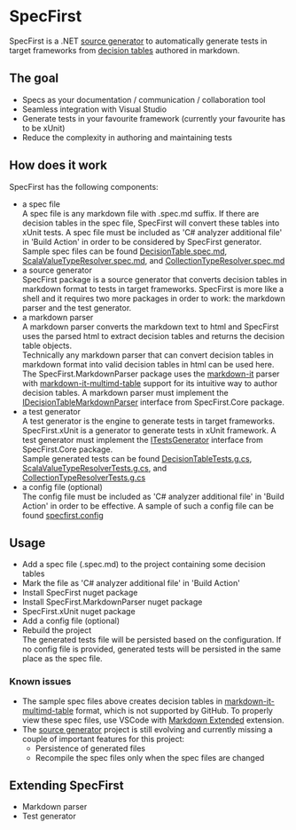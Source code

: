# SpecFirst
SpecFirst is a .NET [source generator](https://devblogs.microsoft.com/dotnet/introducing-c-source-generators/) to automatically generate tests in target frameworks from [decision tables](https://github.com/yinghuaxuan/spec-first/blob/develop/tests/SpecFirst.Specs/DecisionTable/Validator/DecisionTable.spec.md) authored in markdown.

## The goal
- Specs as your documentation / communication / collaboration tool
- Seamless integration with Visual Studio
- Generate tests in your favourite framework (currently your favourite has to be xUnit)
- Reduce the complexity in authoring and maintaining tests

## How does it work
SpecFirst has the following components:
- a spec file  
A spec file is any markdown file with .spec.md suffix. If there are decision tables in the spec file, SpecFirst will convert these tables into xUnit tests. A spec file must be included as 'C# analyzer additional file' in 'Build Action' in order to be considered by SpecFirst generator.  
Sample spec files can be found [DecisionTable.spec.md](https://github.com/yinghuaxuan/spec-first/blob/develop/tests/SpecFirst.Specs/DecisionTable/Validator/DecisionTable.spec.md), [ScalaValueTypeResolver.spec.md](https://github.com/yinghuaxuan/spec-first/tree/develop/tests/SpecFirst.Specs/TypeResolver), and [CollectionTypeResolver.spec.md](https://github.com/yinghuaxuan/spec-first/tree/develop/tests/SpecFirst.Specs/TypeResolver)
- a source generator  
SpecFirst package is a source generator that converts decision tables in markdown format to tests in target frameworks. SpecFirst is more like a shell and it requires two more packages in order to work: the markdown parser and the test generator.
- a markdown parser  
A markdown parser converts the markdown text to html and SpecFirst uses the parsed html to extract decision tables and returns the decision table objects.  
Technically any markdown parser that can convert decision tables in markdown format into valid decision tables in html can be used here. The SpecFirst.MarkdownParser package uses the [markdown-it](https://github.com/markdown-it/markdown-it) parser with [markdown-it-multimd-table](https://github.com/redbug312/markdown-it-multimd-table) support for its intuitive way to author decision tables. A markdown parser must implement the [IDecisionTableMarkdownParser](https://github.com/yinghuaxuan/spec-first/blob/develop/src/SpecFirst.Core/IDecisionTableMarkdownParser.cs) interface from SpecFirst.Core package.   
- a test generator  
A test generator is the engine to generate tests in target frameworks. SpecFirst.xUnit is a generator to generate tests in xUnit framework. A test generator must implement the [ITestsGenerator](https://github.com/yinghuaxuan/spec-first/blob/develop/src/SpecFirst.Core/ITestsGenerator.cs) interface from SpecFirst.Core package.  
Sample generated tests can be found [DecisionTableTests.g.cs](https://github.com/yinghuaxuan/spec-first/tree/develop/tests/SpecFirst.Specs.Tests/DecisionTable/Validator), [ScalaValueTypeResolverTests.g.cs](https://github.com/yinghuaxuan/spec-first/tree/develop/tests/SpecFirst.Specs.Tests/TypeResolver), and [CollectionTypeResolverTests.g.cs](https://github.com/yinghuaxuan/spec-first/tree/develop/tests/SpecFirst.Specs.Tests/TypeResolver)  
- a config file (optional)  
The config file must be included as 'C# analyzer additional file' in 'Build Action' in order to be effective. A sample of such a config file can be found [specfirst.config](https://github.com/yinghuaxuan/spec-first/blob/develop/tests/SpecFirst.Specs/specfirst.config)

## Usage
- Add a spec file (.spec.md) to the project containing some decision tables
- Mark the file as 'C# analyzer additional file' in 'Build Action'
- Install SpecFirst nuget package
- Install SpecFirst.MarkdownParser nuget package
- SpecFirst.xUnit nuget package
- Add a config file (optional)
- Rebuild the project  
The generated tests file will be persisted based on the configuration. If no config file is provided, generated tests will be persisted in the same place as the spec file.

### Known issues
- The sample spec files above creates decision tables in [markdown-it-multimd-table](https://github.com/redbug312/markdown-it-multimd-table) format, which is not supported by GitHub. To properly view these spec files, use VSCode with [Markdown Extended](https://marketplace.visualstudio.com/items?itemName=jebbs.markdown-extended) extension.
- The [source generator](https://devblogs.microsoft.com/dotnet/introducing-c-source-generators/) project is still evolving and currently missing a couple of important features for this project:
    - Persistence of generated files
    - Recompile the spec files only when the spec files are changed

## Extending SpecFirst
- Markdown parser
- Test generator